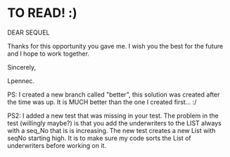 # TO READ! :)
DEAR SEQUEL

Thanks for this opportunity you gave me. I wish you the best for the future and I hope to work together.

Sincerely,

Lpennec.

PS: I created a new branch called "better", this solution was created after the time was up. It is MUCH better than the one I created first... :/

PS2: I added a new test that was missing in your test. The problem in the test (willingly maybe?) is that you add the underwriters to 
the LIST always with a seq_No that is is increasing. The new test creates a new List with seqNo starting high. It is to make sure my code sorts the List of underwriters before working on it.
